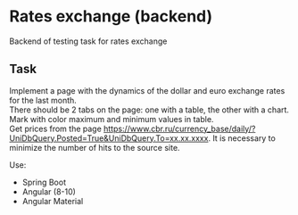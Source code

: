 # Rates exchange (backend)

Backend of testing task for rates exchange

## Task

Implement a page with the dynamics of the dollar and euro exchange rates for the last month.  
There should be 2 tabs on the page: one with a table, the other with a chart.  
Mark with color maximum and minimum values in table.  
Get prices from the page https://www.cbr.ru/currency_base/daily/?UniDbQuery.Posted=True&UniDbQuery.To=xx.xx.xxxx.
It is necessary to minimize the number of hits to the source site.  

Use:
* Spring Boot
* Angular (8-10)
* Angular Material
